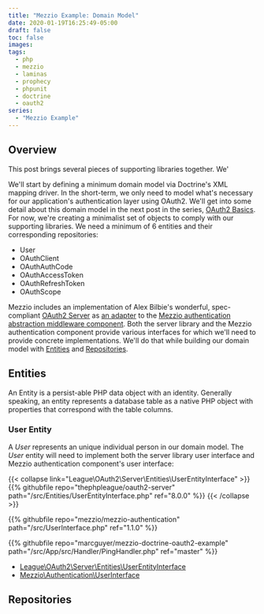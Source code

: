 ```yaml
---
title: "Mezzio Example: Domain Model"
date: 2020-01-19T16:25:49-05:00
draft: false
toc: false
images:
tags:
  - php
  - mezzio
  - laminas
  - prophecy
  - phpunit
  - doctrine
  - oauth2
series:
  - "Mezzio Example"
---
```


## Overview

This post brings several pieces of supporting libraries together. We'

We'll start by defining a minimum domain model via Doctrine's XML mapping driver. In the short-term, we only need to model what's necessary for our application's authentication layer using OAuth2. We'll get into some detail about this domain model in the next post in the series, [OAuth2 Basics](/posts/mezzio-example/oauth-basics). For now, we're creating a minimalist set of objects to comply with our supporting libraries. We need a minimum of 6 entities and their corresponding repositories:

* User
* OAuthClient
* OAuthAuthCode
* OAuthAccessToken
* OAuthRefreshToken
* OAuthScope

Mezzio includes an implementation of Alex Bilbie's wonderful, spec-compliant [OAuth2 Server](https://oauth2.thephpleague.com/) as [an adapter](https://docs.mezzio.dev/mezzio-authentication-oauth2/) to the [Mezzio authentication abstraction middleware component](https://docs.mezzio.dev/mezzio-authentication/). Both the server library and the Mezzio authentication component provide various interfaces for which we'll need to provide concrete implementations. We'll do that while building our domain model with [Entities](#entities) and [Repositories](#repositories).

## Entities

An Entity is a persist-able PHP data object with an identity. Generally speaking, an entity represents a database table as a native PHP object with properties that correspond with the table columns.

### User Entity

A _User_ represents an unique individual person in our domain model. The _User_ entity will need to implement both the server library user interface and Mezzio authentication component's user interface:

{{< collapse link="League\OAuth2\Server\Entities\UserEntityInterface" >}}
{{% githubfile repo="thephpleague/oauth2-server" path="/src/Entities/UserEntityInterface.php" ref="8.0.0" %}}
{{< /collapse >}}


{{% githubfile repo="mezzio/mezzio-authentication" path="/src/UserInterface.php" ref="1.1.0" %}}

{{% githubfile repo="marcguyer/mezzio-doctrine-oauth2-example" path="/src/App/src/Handler/PingHandler.php" ref="master" %}}

* [League\OAuth2\Server\Entities\UserEntityInterface](https://github.com/thephpleague/oauth2-server/blob/8.0.0/src/Entities/UserEntityInterface.php)
* [Mezzio\Authentication\UserInterface](https://github.com/mezzio/mezzio-authentication/blob/1.1.0/src/UserInterface.php)



## Repositories
